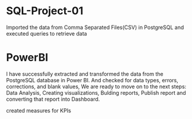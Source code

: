 # SQL-Project-01
Imported the data from Comma Separated Files(CSV) in PostgreSQL and executed queries to retrieve data

# PowerBI
I have successfully extracted and transformed the data from the PostgreSQL database in Power BI.
And checked for data types, errors, corrections, and blank values, 
We are ready to move on to the next steps: Data Analysis, Creating visualizations, Bulding reports, Publish report and converting that report into Dashboard.

created measures for KPIs
